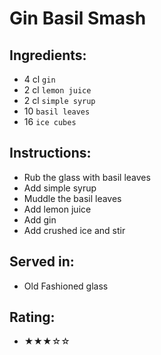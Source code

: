 # Gin Basil Smash

## Ingredients:
- 4 cl `gin`
- 2 cl `lemon juice`
- 2 cl `simple syrup`
- 10 `basil leaves`
- 16 `ice cubes`

## Instructions:
- Rub the glass with basil leaves
- Add simple syrup
- Muddle the basil leaves
- Add lemon juice
- Add gin
- Add crushed ice and stir

## Served in:
- Old Fashioned glass

## Rating:
- ★★★☆☆

<!-- # Gin Basil Smash

## Ingredients:
- 5 cl `gin`
- ½ `lemon`
- 2 cl `simple syrup`
- 10 `basil leaves`
- 16 `ice cubes`

## Instructions:
- Cut off the ends of the lemon and slice it lengthwise
- Cut away the pith and slice the half in quarters
- Rub the glass with basil leaves
- Muddle the lemon
- Add simple syrup
- Add gin
- Add basil leaves
- Dry shake for 30 seconds
- Add ice cubes and shake for 10 seconds
- Double strain
- Add ice cubes and stir

## Served in:
- Old Fashioned glass

## Rating:
- ★★★☆☆ -->
